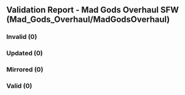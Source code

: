 ## Validation Report - Mad Gods Overhaul SFW (Mad_Gods_Overhaul/MadGodsOverhaul)


### Invalid (0)
### Updated (0)
### Mirrored (0)
### Valid (0)
